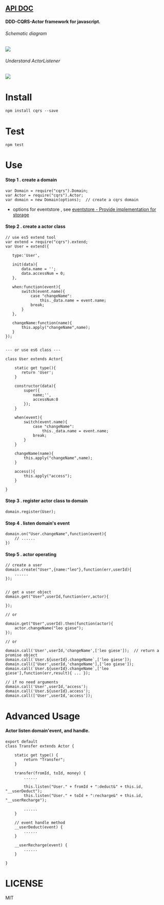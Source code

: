 [API DOC](http://liangzeng.github.io/cqrs/api/index.html)
---------------------------------------------------------

#### DDD-CQRS-Actor framework for javascript.

###### Schematic diagram
![](https://raw.githubusercontent.com/liangzeng/cqrs/master/img.png)

###### Understand ActorListener
![](https://raw.githubusercontent.com/liangzeng/cqrs/master/img2.png)

Install
=======

    npm install cqrs --save

Test
====

    npm test

Use
===

#### Step 1 . create a domain

    var Domain = require("cqrs").Domain;
    var Actor = require("cqrs").Actor;
    var domain = new Domain(options);  // create a cqrs domain

+ options for eventstore , see [eventstore - Provide implementation for storage](https://github.com/adrai/node-eventstore#provide-implementation-for-storage)


#### Step 2 . create a actor class

    // use es5 extend tool
    var extend = require("cqrs").extend;    
    var User = extend({
    
       type:'User',
       
       init(data){
           data.name = '';
           data.accessNum = 0;
       },
       
       when:function(event){
           switch(event.name){
               case "changeName":
                   this._data.name = event.name;
               break;
           }
       },

       changeName:function(name){
           this.apply("changeName",name);
       }
    });
    
    
    --- or use es6 class ---

    class User extends Actor{

        static get type(){
           return 'User';
        }
        
        constructor(data){
            super({
                name;'',
                accessNum:0
            });
        }

        when(event){
            switch(event.name){
                case "changeName":
                    this._data.name = event.name;
                break;
            }
        }

        changeName(name){
            this.apply("changeName",name);
        }
        
        access(){
            this.apply("access");
        }

    }

#### Step 3 . register actor class to domain

    domain.register(User);

#### Step 4 . listen domain's event

    domain.on("User.changeName",function(event){
        // ......
    })

#### Step 5 . actor operating

    // create a user
    domain.create("User",{name:"leo"},function(err,userId){
        ......
    });


    // get a user object
    domain.get("User",userId,function(err,actor){

    });

    // or

    domain.get("User",userId).then(function(actor){
        actor.changeName("leo giese");
    });
    
    // or
    
    domain.call('User',userId,'changeName',['leo giese']);  // return a promise object
    domain.call(`User.${userId}.changeName`,['leo giese']); 
    domain.call(['User',userId,'changeName'],['leo giese']);
    domain.call(`User.${userId}.changeName`,['leo giese'],function(err,result){ ... });
    
    // if no need arguments
    domain.call('User',userId,'access'); 
    domain.call('User.${userId}.access'); 
    domain.call(['User',userId,'access']); 
    

Advanced Usage
==============

#### Actor listen domain'event, and handle.

    export default
    class Transfer extends Actor {

        static get type() {
            return "Transfer";
        }

        transfer(fromId, toId, money) {
            ......

            this.listen("User." + fromId + ":deduct&" + this.id, "__userDeduct");
            this.listen("User." + toId + ":recharge&" + this.id, "__userRecharge");

            ......
        }

        // event handle method
        __userDeduct(event) {
            ......
        }

        __userRecharge(event) {
            ......
        }

    }


LICENSE
=======
MIT